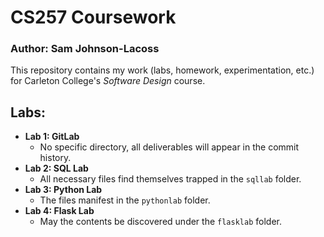 # CS257 Coursework

### Author: Sam Johnson-Lacoss

This repository contains my work (labs, homework, experimentation, etc.) for Carleton College's *Software Design* course. 

## Labs:
- **Lab 1: GitLab**
  - No specific directory, all deliverables will appear in the commit history.
- **Lab 2: SQL Lab**
  - All necessary files find themselves trapped in the ```sqllab``` folder.
- **Lab 3: Python Lab**
  - The files manifest in the ```pythonlab``` folder.
- **Lab 4: Flask Lab**
  - May the contents be discovered under the ```flasklab``` folder.
  
